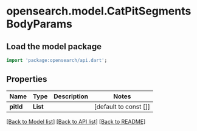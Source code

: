 # opensearch.model.CatPitSegmentsBodyParams

## Load the model package
```dart
import 'package:opensearch/api.dart';
```

## Properties
Name | Type | Description | Notes
------------ | ------------- | ------------- | -------------
**pitId** | **List<String>** |  | [default to const []]

[[Back to Model list]](../README.md#documentation-for-models) [[Back to API list]](../README.md#documentation-for-api-endpoints) [[Back to README]](../README.md)


